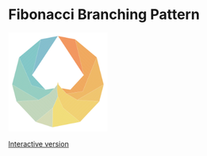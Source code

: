 # Fibonacci Branching Pattern

<img src="media/fibonacci-branching-pattern.png" width = "200px">

[Interactive version](https://jfinmaniv.shinyapps.io/ninninin/)
